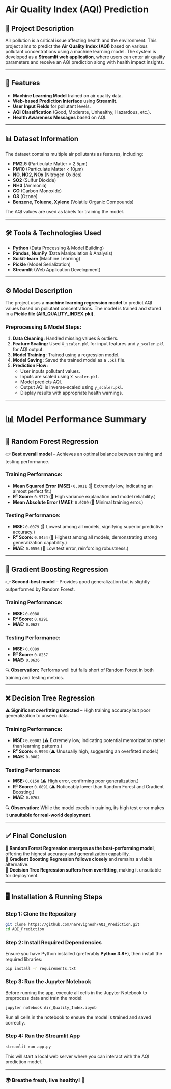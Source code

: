 # Air Quality Index (AQI) Prediction

## 📌 Project Description
Air pollution is a critical issue affecting health and the environment. This project aims to predict the **Air Quality Index (AQI)** based on various pollutant concentrations using a machine learning model. The system is developed as a **Streamlit web application**, where users can enter air quality parameters and receive an AQI prediction along with health impact insights.

---

## 🚀 Features
- **Machine Learning Model** trained on air quality data.
- **Web-based Prediction Interface** using **Streamlit**.
- **User Input Fields** for pollutant levels.
- **AQI Classification** (Good, Moderate, Unhealthy, Hazardous, etc.).
- **Health Awareness Messages** based on AQI.

---

## 📊 Dataset Information
The dataset contains multiple air pollutants as features, including:
- **PM2.5** (Particulate Matter < 2.5μm)
- **PM10** (Particulate Matter < 10μm)
- **NO, NO2, NOx** (Nitrogen Oxides)
- **SO2** (Sulfur Dioxide)
- **NH3** (Ammonia)
- **CO** (Carbon Monoxide)
- **O3** (Ozone)
- **Benzene, Toluene, Xylene** (Volatile Organic Compounds)

The AQI values are used as labels for training the model.

---

## 🛠️ Tools & Technologies Used
- **Python** (Data Processing & Model Building)
- **Pandas, NumPy** (Data Manipulation & Analysis)
- **Scikit-learn** (Machine Learning)
- **Pickle** (Model Serialization)
- **Streamlit** (Web Application Development)

---

## ⚙️ Model Description
The project uses a **machine learning regression model** to predict AQI values based on pollutant concentrations. The model is trained and stored in a **Pickle file (AIR_QUALITY_INDEX.pkl)**.

### **Preprocessing & Model Steps:**
1. **Data Cleaning:** Handled missing values & outliers.
2. **Feature Scaling:** Used `X_scaler.pkl` for input features and `y_scaler.pkl` for AQI output.
3. **Model Training:** Trained using a regression model.
4. **Model Saving:** Saved the trained model as a `.pkl` file.
5. **Prediction Flow:**
   - User inputs pollutant values.
   - Inputs are scaled using `X_scaler.pkl`.
   - Model predicts AQI.
   - Output AQI is inverse-scaled using `y_scaler.pkl`.
   - Display results with appropriate health warnings.

---

# 📊 Model Performance Summary

## 🌟 Random Forest Regression
👉 **Best overall model** – Achieves an optimal balance between training and testing performance.

### Training Performance:
- **Mean Squared Error (MSE):** `0.0011` (🔹 Extremely low, indicating an almost perfect fit.)
- **R² Score:** `0.9779` (🔹 High variance explanation and model reliability.)
- **Mean Absolute Error (MAE):** `0.0209` (🔹 Minimal training error.)

### Testing Performance:
- **MSE:** `0.0079` (🔹 Lowest among all models, signifying superior predictive accuracy.)
- **R² Score:** `0.8454` (🔹 Highest among all models, demonstrating strong generalization capability.)
- **MAE:** `0.0556` (🔹 Low test error, reinforcing robustness.)

---

## 🚀 Gradient Boosting Regression
👉 **Second-best model** – Provides good generalization but is slightly outperformed by Random Forest.

### Training Performance:
- **MSE:** `0.0088`
- **R² Score:** `0.8291`
- **MAE:** `0.0627`

### Testing Performance:
- **MSE:** `0.0089`
- **R² Score:** `0.8257`
- **MAE:** `0.0636`

🔍 **Observation:** Performs well but falls short of Random Forest in both training and testing metrics.

---

## ❌ Decision Tree Regression
⚠️ **Significant overfitting detected** – High training accuracy but poor generalization to unseen data.

### Training Performance:
- **MSE:** `0.00003` (⚠️ Extremely low, indicating potential memorization rather than learning patterns.)
- **R² Score:** `0.9993` (⚠️ Unusually high, suggesting an overfitted model.)
- **MAE:** `0.0002`

### Testing Performance:
- **MSE:** `0.0158` (⚠️ High error, confirming poor generalization.)
- **R² Score:** `0.6891` (⚠️ Noticeably lower than Random Forest and Gradient Boosting.)
- **MAE:** `0.0763`

🔍 **Observation:** While the model excels in training, its high test error makes it **unsuitable for real-world deployment**.

---

## ✅ Final Conclusion
📌 **Random Forest Regression emerges as the best-performing model**, offering the highest accuracy and generalization capability.  
📌 **Gradient Boosting Regression follows closely** and remains a viable alternative.  
📌 **Decision Tree Regression suffers from overfitting**, making it unsuitable for deployment.  

---

## 🖥️ Installation & Running Steps
### **Step 1: Clone the Repository**
```bash
git clone https://github.com/narevignesh/AQI_Prediction.git
cd AQI_Prediction
```

### **Step 2: Install Required Dependencies**
Ensure you have Python installed (preferably **Python 3.8+**), then install the required libraries:
```bash
pip install -r requirements.txt
```

### **Step 3: Run the Jupyter Notebook**
Before running the app, execute all cells in the Jupyter Notebook to preprocess data and train the model:
```bash
jupyter notebook Air_Quality_Index.ipynb
```
Run all cells in the notebook to ensure the model is trained and saved correctly.

### **Step 4: Run the Streamlit App**
```bash
streamlit run app.py
```

This will start a local web server where you can interact with the AQI prediction model.

---

### 🌍 Breathe fresh, live healthy! 🚀

